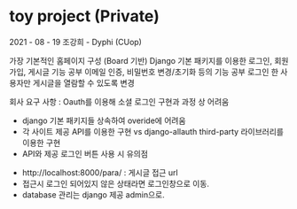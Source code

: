 # toy project (Private)

2021 - 08 - 19
조강희 - Dyphi (CUop)

가장 기본적인 홈페이지 구성 (Board 기반)
Django 기본 패키지를 이용한 로그인, 회원가입, 게시글 기능 공부
이메일 인증, 비밀번호 변경/초기화 등의 기능 공부
로그인 한 사용자만 게시글을 열람할 수 있도록 변경

회사 요구 사항 : Oauth를 이용해 소셜 로그인 구현과 과정 상 어려움
- django 기본 패키지들 상속하여 overide에 어려움
- 각 사이트 제공 API를 이용한 구현 vs django-allauth third-party 라이브러리를 이용한 구현
- API와 제공 로그인 버튼 사용 시 유의점

* http://localhost:8000/para/ : 게시글 접근 url
* 접근시 로그인 되어있지 않은 상태라면 로그인창으로 이동.
* database 관리는 django 제공 admin으로.

